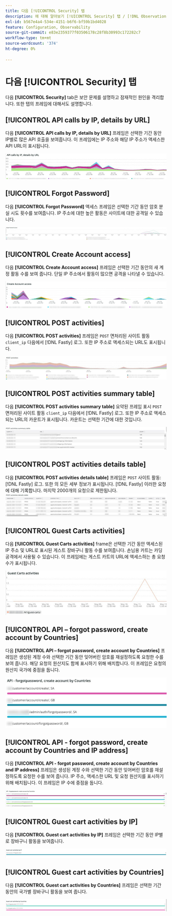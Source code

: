 ```yaml
---
title: 다음 [!UICONTROL Security] 탭
description: 에 대해 알아보기 [!UICONTROL Security] 탭 / [!DNL Observation for Adobe Commerce].
exl-id: b567e4a4-534e-4151-b6f6-bf59b1bd4028
feature: Configuration, Observability
source-git-commit: e83e2359377f03506178c28f8b30993c172282c7
workflow-type: tm+mt
source-wordcount: '374'
ht-degree: 0%

---
```


# 다음 [!UICONTROL Security] 탭

다음 **[!UICONTROL Security]** tab은 보안 문제를 설명하고 잠재적인 원인을 격리합니다. 또한 탭의 프레임에 대해서도 설명합니다.

## [!UICONTROL API calls by IP, details by URL]

다음 **[!UICONTROL API calls by IP, details by URL]** 프레임은 선택한 기간 동안 IP별로 많은 API 호출을 보여줍니다. 이 프레임에는 IP 주소와 해당 IP 주소가 액세스한 API URL이 표시됩니다.

![IP별 API 호출](../../assets/tools/observation-for-adobe-commerce/calls-by-ip.jpg)

## [!UICONTROL Forgot Password]

다음 **[!UICONTROL Forgot Password]** 액세스 프레임은 선택한 기간 동안 암호 분실 시도 횟수를 보여줍니다. IP 주소에 대한 높은 활동은 사이트에 대한 공격일 수 있습니다.

![암호 분실](../../assets/tools/observation-for-adobe-commerce/forgot-password.jpg)

## [!UICONTROL Create Account access]

다음 **[!UICONTROL Create Account access]** 프레임은 선택한 기간 동안의 새 계정 활동 수를 보여 줍니다. 단일 IP 주소에서 활동이 많으면 공격을 나타낼 수 있습니다.

![create-account-access](../../assets/tools/observation-for-adobe-commerce/create-account-access.png)

## [!UICONTROL POST activities]

다음 **[!UICONTROL POST activities]** 프레임은 `POST` 면처리된 사이트 활동 `client_ip` 다음에서 [!DNL Fastly] 로그. 또한 IP 주소로 액세스되는 URL도 표시됩니다.

![POST 활동](../../assets/tools/observation-for-adobe-commerce/POST-activities.jpg)

## [!UICONTROL POST activities summary table]

다음 **[!UICONTROL POST activities summary table]** 요약된 프레임 표시 `POST` 면처리된 사이트 활동 `client_ip` 다음에서 [!DNL Fastly] 로그. 또한 IP 주소로 액세스되는 URL의 카운트가 표시됩니다. 카운트는 선택한 기간에 대한 것입니다.

![POST-활동-요약](../../assets/tools/observation-for-adobe-commerce/POST-activities-summary.jpg)

## [!UICONTROL POST activities details table]

다음 **[!UICONTROL POST activities details table]** 프레임은 `POST` 사이트 활동: [!DNL Fastly] 로그. 또한 의 모든 세부 정보가 표시됩니다. [!DNL Fastly] 이러한 요청에 대해 기록합니다. 마지막 2000개의 요청으로 제한됩니다.
![POST-활동-세부 정보](../../assets/tools/observation-for-adobe-commerce/POST-activities-details.jpg)

## [!UICONTROL Guest Carts activities]

다음 **[!UICONTROL Guest Carts activities]** frame은 선택한 기간 동안 액세스된 IP 주소 및 URL로 표시된 게스트 장바구니 활동 수를 보여줍니다. 손님용 카트는 카딩 공격에서 사용될 수 있습니다. 이 프레임에는 게스트 카트의 URL에 액세스하는 총 요청 수가 표시됩니다.

![guest-carts-activities](../../assets/tools/observation-for-adobe-commerce/guest-carts-activities.jpg)

## [!UICONTROL API – forgot password, create account by Countries]

다음 **[!UICONTROL API – forgot password, create account by Countries]** 프레임은 생성된 계정 수와 선택한 기간 동안 잊어버린 암호를 재설정하도록 요청한 수를 보여 줍니다. 해당 요청의 원산지도 함께 표시하기 위해 배치합니다. 이 프레임은 요청의 원산지 국가에 중점을 둡니다.

![api-forgot-countries](../../assets/tools/observation-for-adobe-commerce/api-forgot-countries.jpg)

## [!UICONTROL API - forgot password, create account by Countries and IP address]

다음 **[!UICONTROL API - forgot password, create account by Countries and IP address]** 프레임은 생성된 계정 수와 선택한 기간 동안 잊어버린 암호를 재설정하도록 요청한 수를 보여 줍니다. IP 주소, 액세스한 URL 및 요청 원산지를 표시하기 위해 배치됩니다. 이 프레임은 IP 수에 중점을 둡니다.

![api-forgot-countries-ip](../../assets/tools/observation-for-adobe-commerce/api-forgot-countries-ip.png)

## [!UICONTROL Guest cart activities by IP]

다음 **[!UICONTROL Guest cart activities by IP]** 프레임은 선택한 기간 동안 IP별로 장바구니 활동을 보여줍니다.

![guest-cart-ip](../../assets/tools/observation-for-adobe-commerce/guest-cart-ip.png)

## [!UICONTROL Guest cart activities by Countries]

다음 **[!UICONTROL Guest cart activities by Countries]** 프레임은 선택한 기간 동안의 국가별 장바구니 활동을 보여 줍니다.

![guest-cart-country](../../assets/tools/observation-for-adobe-commerce/guest-cart-country.png)
